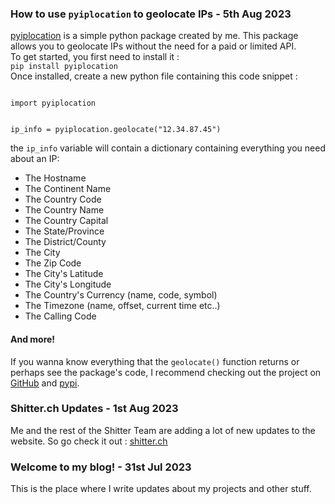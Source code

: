 ### How to use `pyiplocation` to geolocate IPs - 5th Aug 2023

<u>[pyiplocation](https://pypi.org/project/pyiplocation)</u> is a simple python package created by me. This package allows you to geolocate IPs without the need for a paid or limited API.<br>
To get started, you first need to install it :<br>`pip install pyiplocation`<br>
Once installed, create a new python file containing this code snippet :<br>

<code class="codeblock">
import pyiplocation

ip_info = pyiplocation.geolocate("12.34.87.45")
</code>

the `ip_info` variable will contain a dictionary containing everything you need about an IP:<br>

- The Hostname
- The Continent Name
- The Country Code
- The Country Name
- The Country Capital
- The State/Province
- The District/County
- The City
- The Zip Code
- The City's Latitude
- The City's Longitude
- The Country's Currency (name, code, symbol)
- The Timezone (name, offset, current time etc..)
- The Calling Code

#### And more!

If you wanna know everything that the `geolocate()` function returns or perhaps see the package's code, I recommend checking out the project on <u>[GitHub](https://github.com/gugu256/pyiplocation)</u> and <u>[pypi](https://pypi.org/project/pyiplocation)</u>.



### Shitter.ch Updates - 1st Aug 2023

Me and the rest of the Shitter Team are adding a lot of new updates to the website. So go check it out : <u>[shitter.ch](https://shitter.ch)</u>

### Welcome to my blog! - 31st Jul 2023

This is the place where I write updates about my projects and other stuff.